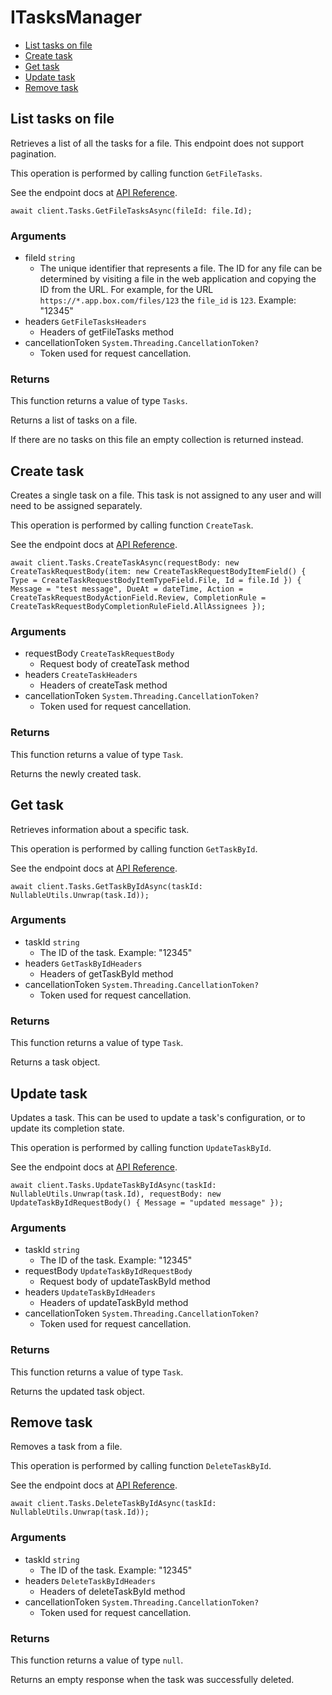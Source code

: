 # ITasksManager


- [List tasks on file](#list-tasks-on-file)
- [Create task](#create-task)
- [Get task](#get-task)
- [Update task](#update-task)
- [Remove task](#remove-task)

## List tasks on file

Retrieves a list of all the tasks for a file. This
endpoint does not support pagination.

This operation is performed by calling function `GetFileTasks`.

See the endpoint docs at
[API Reference](https://developer.box.com/reference/get-files-id-tasks/).

<!-- sample get_files_id_tasks -->
```
await client.Tasks.GetFileTasksAsync(fileId: file.Id);
```

### Arguments

- fileId `string`
  - The unique identifier that represents a file.  The ID for any file can be determined by visiting a file in the web application and copying the ID from the URL. For example, for the URL `https://*.app.box.com/files/123` the `file_id` is `123`. Example: "12345"
- headers `GetFileTasksHeaders`
  - Headers of getFileTasks method
- cancellationToken `System.Threading.CancellationToken?`
  - Token used for request cancellation.


### Returns

This function returns a value of type `Tasks`.

Returns a list of tasks on a file.

If there are no tasks on this file an empty collection is returned
instead.


## Create task

Creates a single task on a file. This task is not assigned to any user and
will need to be assigned separately.

This operation is performed by calling function `CreateTask`.

See the endpoint docs at
[API Reference](https://developer.box.com/reference/post-tasks/).

<!-- sample post_tasks -->
```
await client.Tasks.CreateTaskAsync(requestBody: new CreateTaskRequestBody(item: new CreateTaskRequestBodyItemField() { Type = CreateTaskRequestBodyItemTypeField.File, Id = file.Id }) { Message = "test message", DueAt = dateTime, Action = CreateTaskRequestBodyActionField.Review, CompletionRule = CreateTaskRequestBodyCompletionRuleField.AllAssignees });
```

### Arguments

- requestBody `CreateTaskRequestBody`
  - Request body of createTask method
- headers `CreateTaskHeaders`
  - Headers of createTask method
- cancellationToken `System.Threading.CancellationToken?`
  - Token used for request cancellation.


### Returns

This function returns a value of type `Task`.

Returns the newly created task.


## Get task

Retrieves information about a specific task.

This operation is performed by calling function `GetTaskById`.

See the endpoint docs at
[API Reference](https://developer.box.com/reference/get-tasks-id/).

<!-- sample get_tasks_id -->
```
await client.Tasks.GetTaskByIdAsync(taskId: NullableUtils.Unwrap(task.Id));
```

### Arguments

- taskId `string`
  - The ID of the task. Example: "12345"
- headers `GetTaskByIdHeaders`
  - Headers of getTaskById method
- cancellationToken `System.Threading.CancellationToken?`
  - Token used for request cancellation.


### Returns

This function returns a value of type `Task`.

Returns a task object.


## Update task

Updates a task. This can be used to update a task's configuration, or to
update its completion state.

This operation is performed by calling function `UpdateTaskById`.

See the endpoint docs at
[API Reference](https://developer.box.com/reference/put-tasks-id/).

<!-- sample put_tasks_id -->
```
await client.Tasks.UpdateTaskByIdAsync(taskId: NullableUtils.Unwrap(task.Id), requestBody: new UpdateTaskByIdRequestBody() { Message = "updated message" });
```

### Arguments

- taskId `string`
  - The ID of the task. Example: "12345"
- requestBody `UpdateTaskByIdRequestBody`
  - Request body of updateTaskById method
- headers `UpdateTaskByIdHeaders`
  - Headers of updateTaskById method
- cancellationToken `System.Threading.CancellationToken?`
  - Token used for request cancellation.


### Returns

This function returns a value of type `Task`.

Returns the updated task object.


## Remove task

Removes a task from a file.

This operation is performed by calling function `DeleteTaskById`.

See the endpoint docs at
[API Reference](https://developer.box.com/reference/delete-tasks-id/).

<!-- sample delete_tasks_id -->
```
await client.Tasks.DeleteTaskByIdAsync(taskId: NullableUtils.Unwrap(task.Id));
```

### Arguments

- taskId `string`
  - The ID of the task. Example: "12345"
- headers `DeleteTaskByIdHeaders`
  - Headers of deleteTaskById method
- cancellationToken `System.Threading.CancellationToken?`
  - Token used for request cancellation.


### Returns

This function returns a value of type `null`.

Returns an empty response when the task was successfully deleted.


